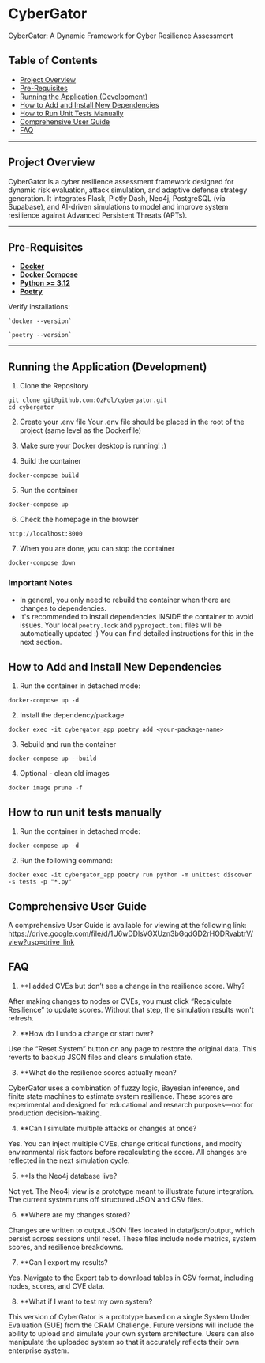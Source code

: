 # CyberGator

CyberGator: A Dynamic Framework for Cyber Resilience Assessment

## Table of Contents
- [Project Overview](#project-overview)
- [Pre-Requisites](#pre-requisites)
- [Running the Application (Development)](#running-the-application-development)
- [How to Add and Install New Dependencies](#how-to-add-and-install-new-dependencies)
- [How to Run Unit Tests Manually](#how-to-run-unit-tests-manually)
- [Comprehensive User Guide](#comprehensive-user-guide)
- [FAQ](#faq)

---

## Project Overview

CyberGator is a cyber resilience assessment framework designed for dynamic risk evaluation, attack simulation, and adaptive defense strategy generation. It integrates Flask, Plotly Dash, Neo4j, PostgreSQL (via Supabase), and AI-driven simulations to model and improve system resilience against Advanced Persistent Threats (APTs).

---

## Pre-Requisites

- **[Docker](https://www.docker.com/get-started)**
- **[Docker Compose](https://docs.docker.com/compose/install/)**
- **[Python >= 3.12](https://www.datacamp.com/blog/how-to-install-python)**
- **[Poetry](https://python-poetry.org/docs/#installation)**

Verify installations:

    `docker --version`

    `poetry --version`

---

## Running the Application (Development)

1. Clone the Repository

```
git clone git@github.com:OzPol/cybergator.git 
cd cybergator
```

2. Create your .env file
Your .env file should be placed in the root of the project (same level as the Dockerfile)

3. Make sure your Docker desktop is running! :)

4. Build the container

```
docker-compose build
```

5. Run the container

```
docker-compose up
```

6. Check the homepage in the browser

```
http://localhost:8000
```

7. When you are done, you can stop the container

```
docker-compose down
```

### Important Notes

- In general, you only need to rebuild the container when there are changes to dependencies.
- It's recommended to install dependencies INSIDE the container to avoid issues. Your local `poetry.lock` and `pyproject.toml` files will be automatically updated :) You can find detailed instructions for this in the next section.

## How to Add and Install New Dependencies

1. Run the container in detached mode:

```
docker-compose up -d
```

2. Install the dependency/package

```
docker exec -it cybergator_app poetry add <your-package-name>
```

3. Rebuild and run the container

```
docker-compose up --build
```

4. Optional - clean old images

```
docker image prune -f
```

## How to run unit tests manually
1. Run the container in detached mode:

```
docker-compose up -d
```
2. Run the following command:
```
docker exec -it cybergator_app poetry run python -m unittest discover -s tests -p "*.py"
```

## Comprehensive User Guide

A comprehensive User Guide is available for viewing at the following link: https://drive.google.com/file/d/1U6wDDlsVGXUzn3bGqdGD2rHODRvabtrV/view?usp=drive_link

## FAQ

1. **I added CVEs but don’t see a change in the resilience score. Why?

After making changes to nodes or CVEs, you must click “Recalculate Resilience” to update scores. Without that step, the simulation results won't refresh.

2. **How do I undo a change or start over?

Use the “Reset System” button on any page to restore the original data. This reverts to backup JSON files and clears simulation state.

3. **What do the resilience scores actually mean?

CyberGator uses a combination of fuzzy logic, Bayesian inference, and finite state machines to estimate system resilience. These scores are experimental and designed for educational and research purposes—not for production decision-making.

4. **Can I simulate multiple attacks or changes at once?

Yes. You can inject multiple CVEs, change critical functions, and modify environmental risk factors before recalculating the score. All changes are reflected in the next simulation cycle.

5. **Is the Neo4j database live?

Not yet. The Neo4j view is a prototype meant to illustrate future integration. The current system runs off structured JSON and CSV files.

6. **Where are my changes stored?

Changes are written to output JSON files located in data/json/output, which persist across sessions until reset. These files include node metrics, system scores, and resilience breakdowns.

7. **Can I export my results?

Yes. Navigate to the Export tab to download tables in CSV format, including nodes, scores, and CVE data.

8. **What if I want to test my own system?
   
This version of CyberGator is a prototype based on a single System Under Evaluation (SUE) from the CRAM Challenge. Future versions will include the ability to upload and simulate your own system architecture. Users can also manipulate the uploaded system so that it accurately reflects their own enterprise system.
